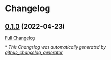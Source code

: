 # Changelog

## [0.1.0](https://github.com/buluma/ansible-role-openjdk/tree/0.1.0) (2022-04-23)

[Full Changelog](https://github.com/buluma/ansible-role-openjdk/compare/b84732f73d0db8ede25b1842ab88c19dc654b23f...0.1.0)



\* *This Changelog was automatically generated by [github_changelog_generator](https://github.com/github-changelog-generator/github-changelog-generator)*
